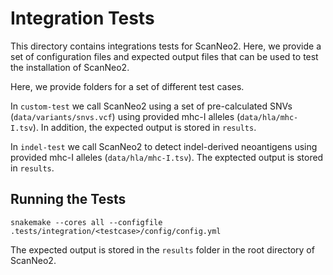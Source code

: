# Integration Tests

This directory contains integrations tests for ScanNeo2. 
Here, we provide a set of configuration files and expected 
output files that can be used to test the installation of 
ScanNeo2. 

Here, we provide folders for a set of different test cases.

In `custom-test` we call ScanNeo2 using a set of pre-calculated
SNVs (`data/variants/snvs.vcf`) using provided mhc-I alleles
(`data/hla/mhc-I.tsv`). In addition, the expected output is
stored in `results`.

In `indel-test` we call ScanNeo2 to detect indel-derived neoantigens
using provided mhc-I alleles (`data/hla/mhc-I.tsv`). The exptected
output is stored in `results`.

## Running the Tests

```
snakemake --cores all --configfile .tests/integration/<testcase>/config/config.yml

```
The expected output is stored in the `results` folder in the root directory of ScanNeo2.
